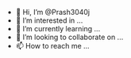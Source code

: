 - 👋 Hi, I’m @Prash3040j
- 👀 I’m interested in ...
- 🌱 I’m currently learning ...
- 💞️ I’m looking to collaborate on ...
- 📫 How to reach me ...

<!---
Prash3040j/Prash3040j is a ✨ special ✨ repository because its `README.md` (this file) appears on your GitHub profile.
You can click the Preview link to take a look at your changes.
--->
